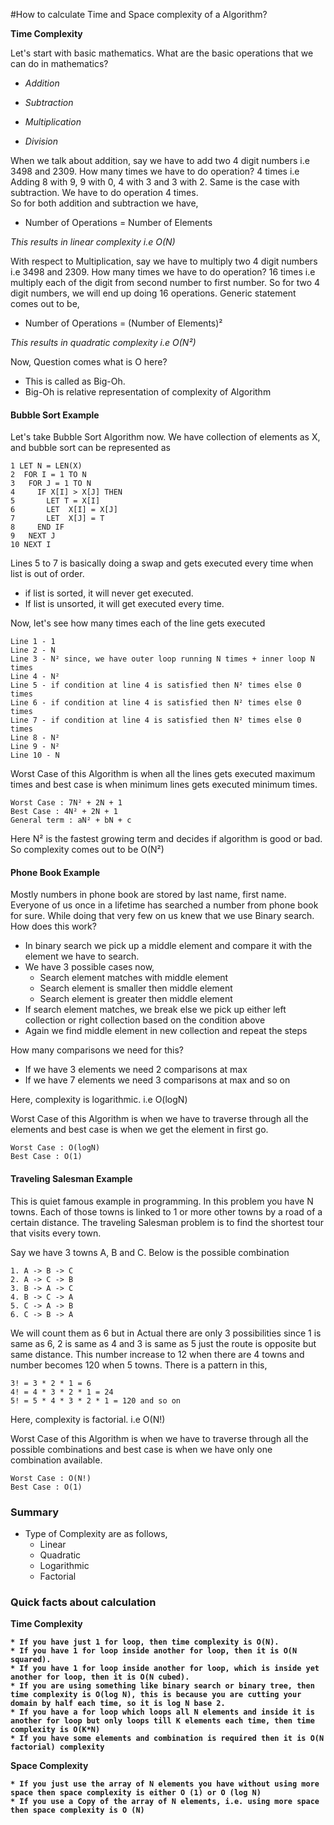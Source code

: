 #How to calculate Time and Space complexity of a Algorithm?

<b>Time Complexity</b>

Let's start with basic mathematics. What are the basic operations that we can do in mathematics?

- _Addition_

- _Subtraction_

- _Multiplication_

- _Division_   

When we talk about addition, say we have to add two 4 digit numbers i.e 3498 and 2309. How many times we have to do operation? 4 times i.e Adding 8 with 9, 9 with 0, 4 with 3 and 3 with 2. Same is the case with subtraction. We have to do operation 4 times.   
So for both addition and subtraction we have, 

- Number of Operations = Number of Elements 

_This results in linear complexity i.e O(N)_      

With respect to Multiplication, say we have to multiply two 4 digit numbers i.e 3498 and 2309. How many times we have to do operation? 16 times i.e multiply each of the digit from second number to first number. So for two 4 digit numbers, we will end up doing 16 operations. 
Generic statement comes out to be,

- Number of Operations = (Number of Elements)²

_This results in quadratic complexity i.e O(N²)_ 


Now, Question comes what is O here?

- This is called as Big-Oh.
- Big-Oh is relative representation of complexity of Algorithm

#### Bubble Sort Example 
	
Let's take Bubble Sort Algorithm now. We have collection of elements as X, and bubble sort can be represented as

```
1 LET N = LEN(X)
2  FOR I = 1 TO N
3   FOR J = 1 TO N
4     IF X[I] > X[J] THEN
5       LET T = X[I]
6       LET  X[I] = X[J]
7       LET  X[J] = T
8     END IF
9   NEXT J
10 NEXT I
```

Lines 5 to 7 is basically doing a swap and gets executed every time when list is out of order.

- if list is sorted, it will never get executed.
- If list is unsorted, it will get executed every time.

	 
Now, let's see how many times each of the line gets executed

```
Line 1 - 1
Line 2 - N
Line 3 - N² since, we have outer loop running N times + inner loop N times
Line 4 - N²
Line 5 - if condition at line 4 is satisfied then N² times else 0 times 
Line 6 - if condition at line 4 is satisfied then N² times else 0 times
Line 7 - if condition at line 4 is satisfied then N² times else 0 times
Line 8 - N²
Line 9 - N²
Line 10 - N
```

Worst Case of this Algorithm is when all the lines gets executed maximum times and best case is when minimum lines gets executed minimum times.

```
Worst Case : 7N² + 2N + 1
Best Case : 4N² + 2N + 1
General term : aN² + bN + c
```

Here N² is the fastest growing term and decides if algorithm is good or bad. So complexity comes out to be O(N²) 

#### Phone Book Example 

Mostly numbers in phone book are stored by last name, first name. Everyone of us once in a lifetime has searched a number from phone book for sure. While doing that very few on us knew that we use Binary search. How does this work?
* In binary search we pick up a middle element and compare it with the element we have to search.
* We have 3 possible cases now, 
   * Search element matches with middle element
   * Search element is smaller then middle element
   * Search element is greater then middle element
* If search element matches, we break else we pick up either left collection or right collection based on the condition above
* Again we find middle element in new collection and repeat the steps

How many comparisons we need for this?
* If we have 3 elements we need 2 comparisons at max
* If we have 7 elements we need 3 comparisons at max and so on
	
Here, complexity is logarithmic. i.e O(logN)

Worst Case of this Algorithm is when we have to traverse through all the elements and best case is when we get the element in first go.

```
Worst Case : O(logN)
Best Case : O(1)
```

#### Traveling Salesman Example 

This is quiet famous example in programming. In this problem you have N towns. 
Each of those towns is linked to 1 or more other towns by a road of a certain distance. 
The traveling Salesman problem is to find the shortest tour that visits every town. 

Say we have 3 towns A, B and C. Below is the possible combination

```
1. A -> B -> C
2. A -> C -> B
3. B -> A -> C
4. B -> C -> A
5. C -> A -> B
6. C -> B -> A
```

We will count them as 6 but in Actual there are only 3 possibilities since 1 is same as 6, 2 is same as 4 and 3 is same as 5 just the route is opposite but same distance.
This number increase to 12 when there are 4 towns and number becomes 120 when 5 towns.
There is a pattern in this, 

```
3! = 3 * 2 * 1 = 6
4! = 4 * 3 * 2 * 1 = 24
5! = 5 * 4 * 3 * 2 * 1 = 120 and so on
```  

Here, complexity is factorial. i.e O(N!)

Worst Case of this Algorithm is when we have to traverse through all the possible combinations and best case is when we have only one combination available.

```
Worst Case : O(N!)
Best Case : O(1)
``` 


### Summary

* Type of Complexity are as follows, 
	* Linear
	* Quadratic
	* Logarithmic
	* Factorial


### Quick facts about calculation

<b>Time Complexity<b>

	* If you have just 1 for loop, then time complexity is O(N).
	* If you have 1 for loop inside another for loop, then it is O(N squared).
	* If you have 1 for loop inside another for loop, which is inside yet another for loop, then it is O(N cubed).
	* If you are using something like binary search or binary tree, then time complexity is O(log N), this is because you are cutting your domain by half each time, so it is log N base 2.
	* If you have a for loop which loops all N elements and inside it is another for loop but only loops till K elements each time, then time complexity is O(K*N)
	* If you have some elements and combination is required then it is O(N factorial) complexity

<b>Space Complexity</b>

	* If you just use the array of N elements you have without using more space then space complexity is either O (1) or O (log N)
	* If you use a Copy of the array of N elements, i.e. using more space then space complexity is O (N)